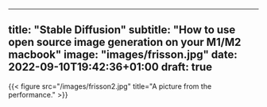 
---
title: "Stable Diffusion"
subtitle: "How to use open source image generation on your M1/M2 macbook"
image: "images/frisson.jpg"
date: 2022-09-10T19:42:36+01:00
draft: true
---

{{< figure src="/images/frisson2.jpg" title="A picture from the performance." >}}

